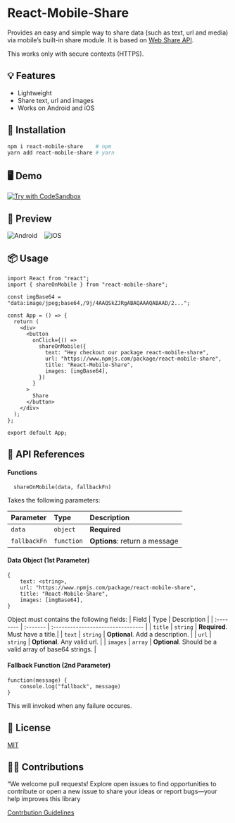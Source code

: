 # React-Mobile-Share

Provides an easy and simple way to share data (such as text, url and media) via mobile’s built-in share module.
It is based on [Web Share API](https://developer.mozilla.org/en-US/docs/Web/API/Navigator/share).

This works only with secure contexts (HTTPS).

## 💡 Features

- Lightweight
- Share text, url and images
- Works on Android and iOS

## 🔧 Installation

```bash
npm i react-mobile-share    # npm
yarn add react-mobile-share # yarn
```

## 🖥️ Demo

[![Try with CodeSandbox](https://img.shields.io/badge/Edit%20with%20CodeSandBox-000000?style=for-the-badge&logo=codesandbox&logoColor=white)](https://codesandbox.io/s/react-mobile-share-example-r11kjs?file=/src/App.js)

## 📱 Preview

![Android](https://raw.githubusercontent.com/encoresky/react-mobile-share/main/sample-android-share.png)&nbsp;&nbsp;&nbsp;
![iOS](https://raw.githubusercontent.com/encoresky/react-mobile-share/main/sample-ios-share.png)

## 📦 Usage

```tsx
import React from "react";
import { shareOnMobile } from "react-mobile-share";

const imgBase64 = "data:image/jpeg;base64,/9j/4AAQSkZJRgABAQAAAQABAAD/2...";

const App = () => {
  return (
    <div>
      <button
        onClick={() =>
          shareOnMobile({
            text: "Hey checkout our package react-mobile-share",
            url: "https://www.npmjs.com/package/react-mobile-share",
            title: "React-Mobile-Share",
            images: [imgBase64],
          })
        }
      >
        Share
      </button>
    </div>
  );
};

export default App;
```

## 👀 API References

#### Functions

```
  shareOnMobile(data, fallbackFn)
```

Takes the following parameters:

| Parameter    | Type       | Description                   |
| :----------- | :--------- | :---------------------------- |
| `data`       | `object`   | **Required**                  |
| `fallbackFn` | `function` | **Options**: return a message |

#### Data Object (1st Parameter)

```
{
    text: <string>,
    url: "https://www.npmjs.com/package/react-mobile-share",
    title: "React-Mobile-Share",
    images: [imgBase64],
}
```

Object must contains the following fields:
| Field | Type | Description |
| :-------- | :------- | :-------------------------------- |
| `title` | `string` | **Required**. Must have a title.|
| `text` | `string` | **Optional**. Add a description. |
| `url` | `string` | **Optional**. Any valid url. |
| `images` | `array` | **Optional**. Should be a valid array of base64 strings. |

#### Fallback Function (2nd Parameter)

```
function(message) {
    console.log("fallback", message)
}
```

This will invoked when any failure occures.

## 📜 License

[MIT](https://github.com/encoresky/react-mobile-share/blob/main/LICENSE)



## 🤝🏼 Contributions

“We welcome pull requests! Explore open issues to find opportunities to contribute or open a new issue to share your ideas or report bugs—your help improves this library

[Contrbution Guidelines](https://github.com/encoresky/react-mobile-share/blob/main/CONTRIBUTION.md)


